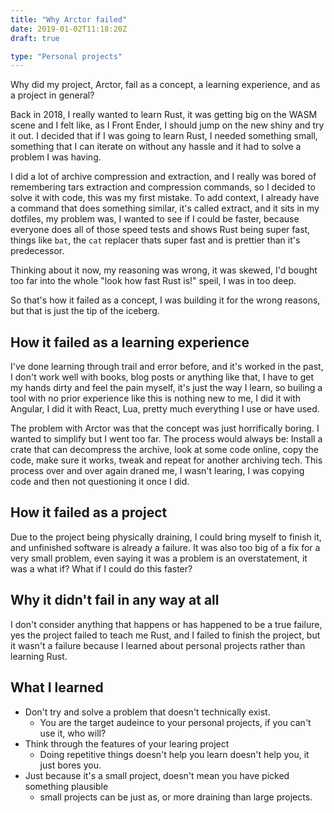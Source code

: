 ```yaml
---
title: "Why Arctor failed"
date: 2019-01-02T11:18:20Z
draft: true

type: "Personal projects"
---
```


Why did my project, Arctor, fail as a concept, a learning experience, and as a project in general?

Back in 2018, I really wanted to learn Rust, it was getting big on the WASM scene and I felt like, as I Front Ender, I should jump on the new shiny and try it out. I decided that if I was going to learn Rust, I needed something small, something that I can iterate on without any hassle and it had to solve a problem I was having.

I did a lot of archive compression and extraction, and I really was bored of remembering tars extraction and compression commands, so I decided to solve it with code, this was my first mistake. To add context, I already have a command that does something similar, it's called extract, and it sits in my dotfiles, my problem was, I wanted to see if I could be faster, because everyone does all of those speed tests and shows Rust being super fast, things like `bat`, the `cat` replacer thats super fast and is prettier than it's predecessor.

Thinking about it now, my reasoning was wrong, it was skewed, I'd bought too far into the whole "look how fast Rust is!" speil, I was in too deep.

So that's how it failed as a concept, I was building it for the wrong reasons, but that is just the tip of the iceberg.

## How it failed as a learning experience

I've done learning through trail and error before, and it's worked in the past, I don't work well with books, blog posts or anything like that, I have to get my hands dirty and feel the pain myself, it's just the way I learn, so builing a tool with no prior experience like this is nothing new to me, I did it with Angular, I did it with React, Lua, pretty much everything I use or have used.

The problem with Arctor was that the concept was just horrifically boring. I wanted to simplify but I went too far. The process would always be: Install a crate that can decompress the archive, look at some code online, copy the code, make sure it works, tweak and repeat for another archiving tech. This process over and over again draned me, I wasn't learing, I was copying code and then not questioning it once I did.

## How it failed as a project

Due to the project being physically draining, I could bring myself to finish it,
and unfinished software is already a failure. It was also too big of a fix for a very small problem, even saying it was a problem is an overstatement, it was a what if? What if I could do this faster?

## Why it didn't fail in any way at all

I don't consider anything that happens or has happened to be a true failure, yes the project failed to teach me Rust, and I failed to finish the project, but it wasn't a failure because I learned about personal projects rather than learning Rust.

## What I learned

- Don't try and solve a problem that doesn't technically exist.
  - You are the target audeince to your personal projects, if you can't use it, who will?
- Think through the features of your learing project
  - Doing repetitive things doesn't help you learn doesn't help you, it just bores you.
- Just because it's a small project, doesn't mean you have picked something plausible
  - small projects can be just as, or more draining than large projects.
